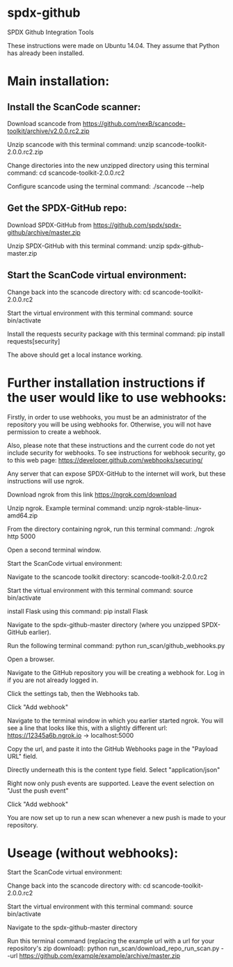 # spdx-github
SPDX Github Integration Tools


These instructions were made on Ubuntu 14.04.  They assume that Python has already been installed.

# Main installation:

## Install the ScanCode scanner:

Download scancode from https://github.com/nexB/scancode-toolkit/archive/v2.0.0.rc2.zip

Unzip scancode with this terminal command: unzip scancode-toolkit-2.0.0.rc2.zip

Change directories into the new unzipped directory using this terminal command: cd scancode-toolkit-2.0.0.rc2

Configure scancode using the terminal command: ./scancode --help


## Get the SPDX-GitHub repo:

Download SPDX-GitHub from https://github.com/spdx/spdx-github/archive/master.zip

Unzip SPDX-GitHub with this terminal command: unzip spdx-github-master.zip


## Start the ScanCode virtual environment:

Change back into the scancode directory with: cd scancode-toolkit-2.0.0.rc2

Start the virtual environment with this terminal command: source bin/activate


Install the requests security package with this terminal command: pip install requests[security]


The above should get a local instance working.  


# Further installation instructions if the user would like to use webhooks:

Firstly, in order to use webhooks, you must be an administrator of the repository you will be using webhooks for.  Otherwise, you will not have permission to create a webhook.

Also, please note that these instructions and the current code do not yet include security for webhooks.  To see instructions for webhook security, go to this web page:  https://developer.github.com/webhooks/securing/

Any server that can expose SPDX-GitHub to the internet will work, but these instructions will use ngrok.

Download ngrok from this link https://ngrok.com/download

Unzip ngrok.  Example terminal command: unzip ngrok-stable-linux-amd64.zip

From the directory containing ngrok, run this terminal command: ./ngrok http 5000

Open a second terminal window.

Start the ScanCode virtual environment:

Navigate to the scancode toolkit directory: scancode-toolkit-2.0.0.rc2

Start the virtual environment with this terminal command: source bin/activate

install Flask using this command: pip install Flask

Navigate to the spdx-github-master directory (where you unzipped SPDX-GitHub earlier).

Run the following terminal command: python run_scan/github_webhooks.py

Open a browser.

Navigate to the GitHub repository you will be creating a webhook for.  Log in if you are not already logged in.

Click the settings tab, then the Webhooks tab.

Click "Add webhook"

Navigate to the terminal window in which you earlier started ngrok.
You will see a line that looks like this, with a slightly different url:
https://12345a6b.ngrok.io -> localhost:5000

Copy the url, and paste it into the GitHub Webhooks page in the "Payload URL" field.

Directly underneath this is the content type field.  Select "application/json"

Right now only push events are supported.  Leave the event selection on "Just the push event"

Click "Add webhook"

You are now set up to run a new scan whenever a new push is made to your repository.


# Useage (without webhooks):

Start the ScanCode virtual environment:

Change back into the scancode directory with: cd scancode-toolkit-2.0.0.rc2

Start the virtual environment with this terminal command: source bin/activate

Navigate to the spdx-github-master directory

Run this terminal command (replacing the example url with a url for your repository's zip download): python run_scan/download_repo_run_scan.py --url https://github.com/example/example/archive/master.zip
